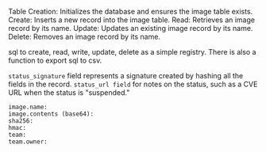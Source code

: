 Table Creation: Initializes the database and ensures the image table exists.
Create: Inserts a new record into the image table.
Read: Retrieves an image record by its name.
Update: Updates an existing image record by its name.
Delete: Removes an image record by its name.


sql to create, read, write, update, delete as a simple registry.
There is also a function to export sql to csv.

`status_signature` field represents a signature created by hashing all the fields in the record.
`status_url field` for notes on the status, such as a CVE URL when the status is "suspended."

```
image.name:
image.contents (base64):
sha256: 
hmac: 
team:
team.owner:
```
